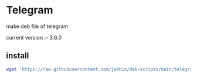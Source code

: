 # Telegram

make deb file of telegram

current version :- 3.6.0

## install

```sh
wget 'https://raw.githubusercontent.com/jakbin/deb-scripts/main/telegram/telegramDeb.sh' | sh
```